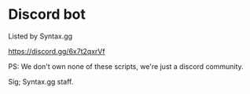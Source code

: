 # Discord bot

Listed by Syntax.gg

https://discord.gg/6x7t2qxrVf

PS: We don't own none of these scripts, we're just a discord community.

Sig;
Syntax.gg staff.
